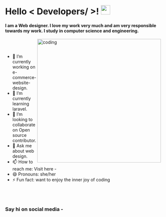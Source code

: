  <h1> Hello < Developers/ >! <img src = "https://raw.githubusercontent.com/MartinHeinz/MartinHeinz/master/wave.gif" width = 30px> </h1>
 <h4>I am a Web designer. I love my work very much and am very responsible towards my work. I study in computer science and engineering.</h4> 
 <img align="right" alt="coding" width="400" src="https://img.freepik.com/free-vector/male-programmer-working-computer-office-wall-with-hanging-reminder-stickers-developer-creating-new-software-interface-coding-programming-system-administrator-designer-character_575670-1159.jpg?size=626&ext=jpg&ga=GA1.2.772650914.1673673636&semt=ais">
<br>


</br>
  
- 🔭 I’m currently working on e-commerce-website-design. <br>
- 🌱 I’m currently learning laravel.<br>
- 👯 I’m looking to collaborate on Open source contributor.<br> 
- 💬 Ask me about web design.<br> 
- 📫 How to reach me: Visit here -<br> 
- 😄 Pronouns: she/her<br> 
- ⚡ Fun fact: want to enjoy the inner joy of coding <br>
 

<br/>




<br/>
<h3>Say hi on social media -</h3>


 
